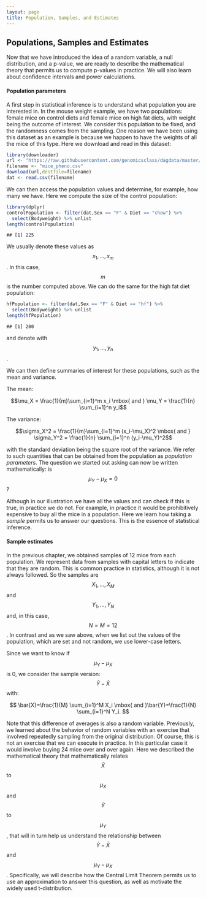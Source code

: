 ```yaml
---
layout: page
title: Population, Samples, and Estimates
---
```




## Populations, Samples and Estimates 

Now that we have introduced the idea of a random variable, a null distribution, and a p-value, we are ready to describe the mathematical theory that permits us to compute p-values in practice. We will also learn about confidence intervals and power calculations. 

#### Population parameters

A first step in statistical inference is to understand what population
you are interested in. In the mouse weight example, we have two
populations: female mice on control diets and female mice on high fat
diets, with weight being the outcome of interest. We consider this
population to be fixed, and the randomness comes from the
sampling. One reason we have been using this dataset as an example is
because we happen to have the weights of all the mice of this
type. Here we download and read in this dataset:


```r
library(downloader)
url <- "https://raw.githubusercontent.com/genomicsclass/dagdata/master/inst/extdata/mice_pheno.csv"
filename <- "mice_pheno.csv"
download(url,destfile=filename)
dat <- read.csv(filename)
```

We can then access the population values and determine, for example, how many we have. Here we compute the size of the control population:


```r
library(dplyr)
controlPopulation <- filter(dat,Sex == "F" & Diet == "chow") %>% 
  select(Bodyweight) %>% unlist
length(controlPopulation)
```

```
## [1] 225
```

We usually denote these values as $$x_1,\dots,x_m$$. In this case, $$m$$ is the number computed above. We can do the same for the high fat diet population:


```r
hfPopulation <- filter(dat,Sex == "F" & Diet == "hf") %>%  
  select(Bodyweight) %>% unlist
length(hfPopulation)
```

```
## [1] 200
```

and denote with $$y_1,\dots,y_n$$.

We can then define summaries of interest for these populations, such as the mean and variance. 

The mean:

$$\mu_X = \frac{1}{m}\sum_{i=1}^m x_i \mbox{ and } \mu_Y = \frac{1}{n} \sum_{i=1}^n y_i$$

The variance:

$$\sigma_X^2 = \frac{1}{m}\sum_{i=1}^m (x_i-\mu_X)^2 \mbox{ and } \sigma_Y^2 = \frac{1}{n} \sum_{i=1}^n (y_i-\mu_Y)^2$$

with the standard deviation being the square root of the variance. We refer to such quantities that can be obtained from the population as _population parameters_. The question we started out asking can now be written mathematically: is $$\mu_Y - \mu_X = 0$$ ? 

Although in our illustration we have all the values and can check if this is true, in practice we do not. For example, in practice it would be prohibitively expensive to buy all the mice in a population. Here we learn how taking a _sample_ permits us to answer our questions. This is the essence of statistical inference.

#### Sample estimates

In the previous chapter, we obtained samples of 12 mice from each
population. We represent data from samples with capital letters to
indicate that they are random. This is common practice in statistics,
although it is not always followed. So the samples are $$X_1,\dots,X_M$$
and $$Y_1,\dots,Y_N$$ and, in this case, $$N=M=12$$. In contrast and as we
saw above, when we list out the values of the population, which are
set and not random, we use lower-case letters.

Since we want to know if $$\mu_Y - \mu_X$$ is 0, we consider the sample version: $$\bar{Y}-\bar{X}$$  with: 

$$
\bar{X}=\frac{1}{M} \sum_{i=1}^M X_i 
\mbox{ and }\bar{Y}=\frac{1}{N} \sum_{i=1}^N Y_i.
$$

Note that this difference of averages is also a random
variable. Previously, we learned about the behavior of random variables
with an exercise that involved repeatedly sampling from the original
distribution. Of course, this is not an exercise that we can execute
in practice. In this particular case it would involve buying 24 mice
over and over again. Here we described the mathematical theory that
mathematically relates $$\bar{X}$$ to $$\mu_X$$ and $$\bar{Y}$$ to $$\mu_Y$$,
that will in turn help us understand the relationship between
$$\bar{Y}-\bar{X}$$  and $$\mu_Y - \mu_X$$. Specifically, we will describe
how the Central Limit Theorem permits us to use an approximation to
answer this question, as well as motivate the widely used t-distribution.

